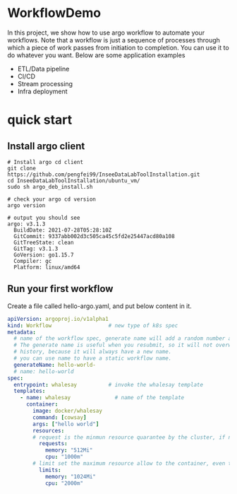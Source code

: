 # WorkflowDemo

In this project, we show how to use argo workflow to automate your workflows. Note that a workflow is just a sequence of processes through which a piece of work passes from initiation to completion. You can use it to do whatever you want. Below are some application examples

- ETL/Data pipeline
- CI/CD
- Stream processing
- Infra deployment


# quick start

## Install argo client

```shell
# Install argo cd client
git clone https://github.com/pengfei99/InseeDataLabToolInstallation.git
cd InseeDataLabToolInstallation/ubuntu_vm/
sudo sh argo_deb_install.sh

# check your argo cd version
argo version

# output you should see
argo: v3.1.3
  BuildDate: 2021-07-28T05:28:10Z
  GitCommit: 9337abb002d3c505ca45c5fd2e25447acd80a108
  GitTreeState: clean
  GitTag: v3.1.3
  GoVersion: go1.15.7
  Compiler: gc
  Platform: linux/amd64
```

## Run your first workflow

Create a file called hello-argo.yaml, and put below content in it.

```yaml
apiVersion: argoproj.io/v1alpha1
kind: Workflow                  # new type of k8s spec
metadata:
  # name of the workflow spec, generate name will add a random number at the end
  # The generate name is useful when you resubmit, so it will not overwrite the old workflow
  # history, because it will always have a new name.
  # you can use name to have a static workflow name.
  generateName: hello-world-
  # name: hello-world
spec:
  entrypoint: whalesay          # invoke the whalesay template
  templates:
    - name: whalesay              # name of the template
      container:
        image: docker/whalesay
        command: [cowsay]
        args: ["hello world"]
        resources:
        # request is the minmun resource quarantee by the cluster, if no limits sets and the host server has more resource, the container can use more resource 
          requests:
            memory: "512Mi"
            cpu: "1000m"
        # limit set the maximum resource allow to the container, even the host server has more available resource, the container can not use it. 
          limits:
            memory: "1024Mi"
            cpu: "2000m"    
```


